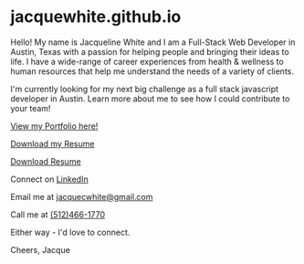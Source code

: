 # jacquewhite.github.io

Hello! My name is Jacqueline White and I am a Full-Stack Web Developer in Austin, Texas with a passion for helping people and bringing their ideas to life. I have a wide-range of career experiences from health & wellness to human resources that help me understand the needs of a variety of clients.  

I'm currently looking for my next big challenge as a full stack javascript developer in Austin. Learn more about me to see how I could contribute to your team!

<a href="https://jacquewhite.github.io/" target="_blank">View my Portfolio here!</a>

<a href="https://s3.us-east-2.amazonaws.com/jacqueportfolio/jacqueline_white.pdf" download="JacquelineWhite" download>Download my Resume</a>

<a href="https://s3.us-east-2.amazonaws.com/jacqueportfolio/jacqueline_white.pdf" download="JacquelineWhite">Download Resume</a>

Connect on <a href="https://www.linkedin.com/in/jacquelinewhite15/" target="_blank">LinkedIn</a>

Email me at <a href="mailto:jacquecwhite@gmail.com">jacquecwhite@gmail.com</a>

Call me at <a href="tel:1-512-466-1770">(512)466-1770</a>  

Either way - I'd love to connect.  

Cheers,
Jacque
